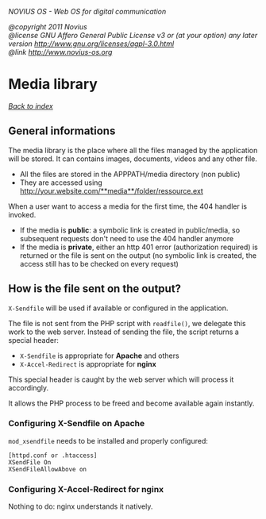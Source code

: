 
*NOVIUS OS - Web OS for digital communication*

*@copyright  2011 Novius<br />
@license    GNU Affero General Public License v3 or (at your option) any later version
            http://www.gnu.org/licenses/agpl-3.0.html<br />
@link http://www.novius-os.org*


<style type="text/css">
code {
    white-space: pre;
}
</style>

Media library
=============

*[Back to index](/admin/doc)*

General informations
--------------------

The media library is the place where all the files managed by the application will be stored. It can contains images, documents, videos and any other file.

* All the files are stored in the APPPATH/media directory (non public)
* They are accessed using http://your.website.com/**media**/folder/ressource.ext

When a user want to access a media for the first time, the 404 handler is invoked.

* If the media is **public**: a symbolic link is created in public/media, so subsequent requests don't need to use the 404 handler anymore
* If the media is **private**, either an http 401 error (authorization required) is returned or the file is sent on the output (no symbolic link is created, the access still has to be checked on every request)

How is the file sent on the output?
-----------------------------------

`X-Sendfile` will be used if available or configured in the application.

The file is not sent from the PHP script with `readfile()`, we delegate this work to the web server.
Instead of sending the file, the script returns a special header:


* `X-Sendfile` is appropriate for **Apache** and others
* `X-Accel-Redirect` is appropriate for **nginx**

This special header is caught by the web server which will process it accordingly.

It allows the PHP process to be freed and become available again instantly.


### Configuring X-Sendfile on **Apache**
`mod_xsendfile` needs to be installed and properly configured:

```
[httpd.conf or .htaccess]
XSendFile On
XSendFileAllowAbove on
```

### Configuring X-Accel-Redirect for **nginx**

Nothing to do: nginx understands it natively.
